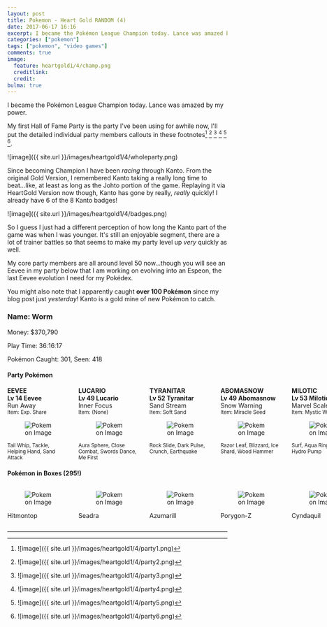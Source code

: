 ```yaml
---
layout: post
title: Pokemon - Heart Gold RANDOM (4)
date: 2017-06-17 16:16
excerpt: I became the Pokémon League Champion today. Lance was amazed by my power.
categories: ["pokemon"]
tags: ["pokemon", "video games"]
comments: true
image:
  feature: heartgold1/4/champ.png
  creditlink:
  credit:
bulma: true
---
```


I became the Pok&eacute;mon League Champion today.  Lance was amazed by my power.

My first Hall of Fame Party is the party I've been using for awhile now, I'll put the detailed individual party members callouts in these footnotes[^1] [^2] [^3] [^4] [^5] [^6].

![image]({{ site.url }}/images/heartgold1/4/wholeparty.png)

Since becoming Champion I have been *racing* through Kanto.  From the original Gold Version, I remembered Kanto taking a really long time to beat...like, at least as long as the Johto portion of the game.  Replaying it via HeartGold Version now though, Kanto has gone by really, *really* quickly! I already have 6 of the 8 Kanto badges!

![image]({{ site.url }}/images/heartgold1/4/badges.png)

So I guess I just had a different perception of how long the Kanto part of the game was when I was younger.  It's still an enjoyable segment, there are a lot of trainer battles so that seems to make my party level up *very* quickly as well.

My core party members are all around level 50 now...though you will see an Eevee in my party below that I am working on evolving into an Espeon, the last Eevee evolution I need for my Pok&eacute;dex.

You might also note that I apparently caught **over 100 Pok&eacute;mon** since my blog post just *yesterday*! Kanto is a gold mine of new Pok&eacute;mon to catch.

### Name: Worm

Money: $370,790

Play Time: 36&#720;16&#720;17

Pok&eacute;mon Caught: 301, Seen: 418

#### Party Pok&eacute;mon

<section class="section">
	<div>
		<div class="columns is-multiline is-mobile">
<div>
	<div class="box">
		<article class="media">
			<div class="media-content">
				<div class="content">
					<strong class="title is-4">EEVEE</strong>
					<br/>
					<strong>Lv 14 Eevee</strong>
					<br/>
					Run Away
					<br/>
					<small>Item: Exp. Share</small>
				</div>
			</div>
			<div class="media-right">
				<figure class="image is-64x64">
					<img src="{{ site.url }}/images/heartgold1//p133-0-0-216-0-0-4.png" alt="Pokemon Image"/>
				</figure>
			</div>
		</article>
		<div>
			<small>Tail Whip, Tackle, Helping Hand, Sand Attack</small>
		</div>
	</div>
</div><div>
	<div class="box">
		<article class="media">
			<div class="media-content">
				<div class="content">
					<strong class="title is-4">LUCARIO</strong>
					<br/>
					<strong>Lv 49 Lucario</strong>
					<br/>
					Inner Focus
					<br/>
					<small>Item: (None)</small>
				</div>
			</div>
			<div class="media-right">
				<figure class="image is-64x64">
					<img src="{{ site.url }}/images/heartgold1//p448-0-0-0-0-0-4.png" alt="Pokemon Image"/>
				</figure>
			</div>
		</article>
		<div>
			<small>Aura Sphere, Close Combat, Swords Dance, Me First</small>
		</div>
	</div>
</div><div>
	<div class="box">
		<article class="media">
			<div class="media-content">
				<div class="content">
					<strong class="title is-4">TYRANITAR</strong>
					<br/>
					<strong>Lv 52 Tyranitar</strong>
					<br/>
					Sand Stream
					<br/>
					<small>Item: Soft Sand</small>
				</div>
			</div>
			<div class="media-right">
				<figure class="image is-64x64">
					<img src="{{ site.url }}/images/heartgold1//p248-0-1-237-0-0-4.png" alt="Pokemon Image"/>
				</figure>
			</div>
		</article>
		<div>
			<small>Rock Slide, Dark Pulse, Crunch, Earthquake</small>
		</div>
	</div>
</div><div>
	<div class="box">
		<article class="media">
			<div class="media-content">
				<div class="content">
					<strong class="title is-4">ABOMASNOW</strong>
					<br/>
					<strong>Lv 49 Abomasnow</strong>
					<br/>
					Snow Warning
					<br/>
					<small>Item: Miracle Seed</small>
				</div>
			</div>
			<div class="media-right">
				<figure class="image is-64x64">
					<img src="{{ site.url }}/images/heartgold1//p460-0-0-239-0-0-4.png" alt="Pokemon Image"/>
				</figure>
			</div>
		</article>
		<div>
			<small>Razor Leaf, Blizzard, Ice Shard, Wood Hammer</small>
		</div>
	</div>
</div><div>
	<div class="box">
		<article class="media">
			<div class="media-content">
				<div class="content">
					<strong class="title is-4">MILOTIC</strong>
					<br/>
					<strong>Lv 53 Milotic</strong>
					<br/>
					Marvel Scale
					<br/>
					<small>Item: Mystic Water</small>
				</div>
			</div>
			<div class="media-right">
				<figure class="image is-64x64">
					<img src="{{ site.url }}/images/heartgold1//p350-0-0-243-0-0-4.png" alt="Pokemon Image"/>
				</figure>
			</div>
		</article>
		<div>
			<small>Surf, Aqua Ring, Attract, Hydro Pump</small>
		</div>
	</div>
</div><div>
	<div class="box">
		<article class="media">
			<div class="media-content">
				<div class="content">
					<strong class="title is-4">CROBAT</strong>
					<br/>
					<strong>Lv 51 Crobat</strong>
					<br/>
					Inner Focus
					<br/>
					<small>Item: Amulet Coin</small>
				</div>
			</div>
			<div class="media-right">
				<figure class="image is-64x64">
					<img src="{{ site.url }}/images/heartgold1//p169-0-1-223-0-0-4.png" alt="Pokemon Image"/>
				</figure>
			</div>
		</article>
		<div>
			<small>Wing Attack, Air Slash, Poison Fang, Fly</small>
		</div>
	</div>
</div>		</div>
	</div>
</section>

#### Pok&eacute;mon in Boxes  (295!)

<section class="section">
	<div>
		<div class="columns is-multiline is-mobile">
<div class="is-narrow">
	<div class="box">
		<figure class="image is-64x64">
			<img src="{{ site.url }}/images/heartgold1//p237-0-0-0-0-0-4.png" alt="Pokemon Image"/>
		</figure>
		<p>Hitmontop</p>
	</div>
</div><div class="is-narrow">
	<div class="box">
		<figure class="image is-64x64">
			<img src="{{ site.url }}/images/heartgold1//p117-0-1-0-0-0-4.png" alt="Pokemon Image"/>
		</figure>
		<p>Seadra</p>
	</div>
</div><div class="is-narrow">
	<div class="box">
		<figure class="image is-64x64">
			<img src="{{ site.url }}/images/heartgold1//p184-0-0-0-0-0-4.png" alt="Pokemon Image"/>
		</figure>
		<p>Azumarill</p>
	</div>
</div><div class="is-narrow">
	<div class="box">
		<figure class="image is-64x64">
			<img src="{{ site.url }}/images/heartgold1//p474-0-2-0-0-0-4.png" alt="Pokemon Image"/>
		</figure>
		<p>Porygon-Z</p>
	</div>
</div><div class="is-narrow">
	<div class="box">
		<figure class="image is-64x64">
			<img src="{{ site.url }}/images/heartgold1//p155-0-0-0-0-0-4.png" alt="Pokemon Image"/>
		</figure>
		<p>Cyndaquil</p>
	</div>
</div><div class="is-narrow">
	<div class="box">
		<figure class="image is-64x64">
			<img src="{{ site.url }}/images/heartgold1//p89-0-0-0-0-0-4.png" alt="Pokemon Image"/>
		</figure>
		<p>Muk</p>
	</div>
</div><div class="is-narrow">
	<div class="box">
		<figure class="image is-64x64">
			<img src="{{ site.url }}/images/heartgold1//p71-0-1-0-0-0-4.png" alt="Pokemon Image"/>
		</figure>
		<p>Victreebel</p>
	</div>
</div><div class="is-narrow">
	<div class="box">
		<figure class="image is-64x64">
			<img src="{{ site.url }}/images/heartgold1//p192-0-1-0-0-0-4.png" alt="Pokemon Image"/>
		</figure>
		<p>Sunflora</p>
	</div>
</div><div class="is-narrow">
	<div class="box">
		<figure class="image is-64x64">
			<img src="{{ site.url }}/images/heartgold1//p412-0-0-0-0-0-4.png" alt="Pokemon Image"/>
		</figure>
		<p>Burmy</p>
	</div>
</div><div class="is-narrow">
	<div class="box">
		<figure class="image is-64x64">
			<img src="{{ site.url }}/images/heartgold1//p88-0-1-0-0-0-4.png" alt="Pokemon Image"/>
		</figure>
		<p>Grimer</p>
	</div>
</div><div class="is-narrow">
	<div class="box">
		<figure class="image is-64x64">
			<img src="{{ site.url }}/images/heartgold1//p316-0-1-0-0-0-4.png" alt="Pokemon Image"/>
		</figure>
		<p>Gulpin</p>
	</div>
</div><div class="is-narrow">
	<div class="box">
		<figure class="image is-64x64">
			<img src="{{ site.url }}/images/heartgold1//p64-0-0-0-0-0-4.png" alt="Pokemon Image"/>
		</figure>
		<p>Kadabra</p>
	</div>
</div><div class="is-narrow">
	<div class="box">
		<figure class="image is-64x64">
			<img src="{{ site.url }}/images/heartgold1//p269-0-0-0-0-0-4.png" alt="Pokemon Image"/>
		</figure>
		<p>Dustox</p>
	</div>
</div><div class="is-narrow">
	<div class="box">
		<figure class="image is-64x64">
			<img src="{{ site.url }}/images/heartgold1//p19-0-1-0-0-0-4.png" alt="Pokemon Image"/>
		</figure>
		<p>Rattata</p>
	</div>
</div><div class="is-narrow">
	<div class="box">
		<figure class="image is-64x64">
			<img src="{{ site.url }}/images/heartgold1//p140-0-0-0-0-0-4.png" alt="Pokemon Image"/>
		</figure>
		<p>Kabuto</p>
	</div>
</div><div class="is-narrow">
	<div class="box">
		<figure class="image is-64x64">
			<img src="{{ site.url }}/images/heartgold1//p41-0-0-0-0-0-4.png" alt="Pokemon Image"/>
		</figure>
		<p>Zubat</p>
	</div>
</div><div class="is-narrow">
	<div class="box">
		<figure class="image is-64x64">
			<img src="{{ site.url }}/images/heartgold1//p38-0-1-0-0-0-4.png" alt="Pokemon Image"/>
		</figure>
		<p>Ninetales</p>
	</div>
</div><div class="is-narrow">
	<div class="box">
		<figure class="image is-64x64">
			<img src="{{ site.url }}/images/heartgold1//p66-0-0-0-0-0-4.png" alt="Pokemon Image"/>
		</figure>
		<p>Machop</p>
	</div>
</div><div class="is-narrow">
	<div class="box">
		<figure class="image is-64x64">
			<img src="{{ site.url }}/images/heartgold1//p307-0-1-0-0-0-4.png" alt="Pokemon Image"/>
		</figure>
		<p>Meditite</p>
	</div>
</div><div class="is-narrow">
	<div class="box">
		<figure class="image is-64x64">
			<img src="{{ site.url }}/images/heartgold1//p375-0-2-0-0-0-4.png" alt="Pokemon Image"/>
		</figure>
		<p>Metang</p>
	</div>
</div><div class="is-narrow">
	<div class="box">
		<figure class="image is-64x64">
			<img src="{{ site.url }}/images/heartgold1//p129-0-0-0-0-0-4.png" alt="Pokemon Image"/>
		</figure>
		<p>Magikarp</p>
	</div>
</div><div class="is-narrow">
	<div class="box">
		<figure class="image is-64x64">
			<img src="{{ site.url }}/images/heartgold1//p165-0-1-0-0-0-4.png" alt="Pokemon Image"/>
		</figure>
		<p>Ledyba</p>
	</div>
</div><div class="is-narrow">
	<div class="box">
		<figure class="image is-64x64">
			<img src="{{ site.url }}/images/heartgold1//p258-0-0-0-0-0-4.png" alt="Pokemon Image"/>
		</figure>
		<p>Mudkip</p>
	</div>
</div><div class="is-narrow">
	<div class="box">
		<figure class="image is-64x64">
			<img src="{{ site.url }}/images/heartgold1//p128-0-0-0-0-0-4.png" alt="Pokemon Image"/>
		</figure>
		<p>Tauros</p>
	</div>
</div><div class="is-narrow">
	<div class="box">
		<figure class="image is-64x64">
			<img src="{{ site.url }}/images/heartgold1//p436-0-2-0-0-0-4.png" alt="Pokemon Image"/>
		</figure>
		<p>Bronzor</p>
	</div>
</div><div class="is-narrow">
	<div class="box">
		<figure class="image is-64x64">
			<img src="{{ site.url }}/images/heartgold1//p493-0-2-0-0-0-4.png" alt="Pokemon Image"/>
		</figure>
		<p>Arceus</p>
	</div>
</div><div class="is-narrow">
	<div class="box">
		<figure class="image is-64x64">
			<img src="{{ site.url }}/images/heartgold1//p241-0-1-0-0-0-4.png" alt="Pokemon Image"/>
		</figure>
		<p>Miltank</p>
	</div>
</div><div class="is-narrow">
	<div class="box">
		<figure class="image is-64x64">
			<img src="{{ site.url }}/images/heartgold1//p134-0-1-0-0-0-4.png" alt="Pokemon Image"/>
		</figure>
		<p>Vaporeon</p>
	</div>
</div><div class="is-narrow">
	<div class="box">
		<figure class="image is-64x64">
			<img src="{{ site.url }}/images/heartgold1//p21-0-1-0-0-0-4.png" alt="Pokemon Image"/>
		</figure>
		<p>Spearow</p>
	</div>
</div><div class="is-narrow">
	<div class="box">
		<figure class="image is-64x64">
			<img src="{{ site.url }}/images/heartgold1//p109-0-0-0-0-0-4.png" alt="Pokemon Image"/>
		</figure>
		<p>Koffing</p>
	</div>
</div><div class="is-narrow">
	<div class="box">
		<figure class="image is-64x64">
			<img src="{{ site.url }}/images/heartgold1//p56-0-0-0-0-0-4.png" alt="Pokemon Image"/>
		</figure>
		<p>Mankey</p>
	</div>
</div><div class="is-narrow">
	<div class="box">
		<figure class="image is-64x64">
			<img src="{{ site.url }}/images/heartgold1//p397-0-1-0-0-0-4.png" alt="Pokemon Image"/>
		</figure>
		<p>Staravia</p>
	</div>
</div><div class="is-narrow">
	<div class="box">
		<figure class="image is-64x64">
			<img src="{{ site.url }}/images/heartgold1//p279-0-0-0-0-0-4.png" alt="Pokemon Image"/>
		</figure>
		<p>Pelipper</p>
	</div>
</div><div class="is-narrow">
	<div class="box">
		<figure class="image is-64x64">
			<img src="{{ site.url }}/images/heartgold1//p30-0-1-0-0-0-4.png" alt="Pokemon Image"/>
		</figure>
		<p>Nidorina</p>
	</div>
</div><div class="is-narrow">
	<div class="box">
		<figure class="image is-64x64">
			<img src="{{ site.url }}/images/heartgold1//p78-0-0-0-0-0-4.png" alt="Pokemon Image"/>
		</figure>
		<p>Rapidash</p>
	</div>
</div><div class="is-narrow">
	<div class="box">
		<figure class="image is-64x64">
			<img src="{{ site.url }}/images/heartgold1//p253-0-1-0-0-0-4.png" alt="Pokemon Image"/>
		</figure>
		<p>Grovyle</p>
	</div>
</div><div class="is-narrow">
	<div class="box">
		<figure class="image is-64x64">
			<img src="{{ site.url }}/images/heartgold1//p414-0-0-0-0-0-4.png" alt="Pokemon Image"/>
		</figure>
		<p>Mothim</p>
	</div>
</div><div class="is-narrow">
	<div class="box">
		<figure class="image is-64x64">
			<img src="{{ site.url }}/images/heartgold1//p291-0-0-0-0-0-4.png" alt="Pokemon Image"/>
		</figure>
		<p>Ninjask</p>
	</div>
</div><div class="is-narrow">
	<div class="box">
		<figure class="image is-64x64">
			<img src="{{ site.url }}/images/heartgold1//p480-0-2-0-0-0-4.png" alt="Pokemon Image"/>
		</figure>
		<p>Uxie</p>
	</div>
</div><div class="is-narrow">
	<div class="box">
		<figure class="image is-64x64">
			<img src="{{ site.url }}/images/heartgold1//p358-0-0-0-0-0-4.png" alt="Pokemon Image"/>
		</figure>
		<p>Chimecho</p>
	</div>
</div><div class="is-narrow">
	<div class="box">
		<figure class="image is-64x64">
			<img src="{{ site.url }}/images/heartgold1//p209-0-0-0-0-0-4.png" alt="Pokemon Image"/>
		</figure>
		<p>Snubbull</p>
	</div>
</div><div class="is-narrow">
	<div class="box">
		<figure class="image is-64x64">
			<img src="{{ site.url }}/images/heartgold1//p152-0-0-0-0-0-4.png" alt="Pokemon Image"/>
		</figure>
		<p>Chikorita</p>
	</div>
</div><div class="is-narrow">
	<div class="box">
		<figure class="image is-64x64">
			<img src="{{ site.url }}/images/heartgold1//p15-0-0-0-0-0-4.png" alt="Pokemon Image"/>
		</figure>
		<p>Beedrill</p>
	</div>
</div><div class="is-narrow">
	<div class="box">
		<figure class="image is-64x64">
			<img src="{{ site.url }}/images/heartgold1//p98-0-0-0-0-0-4.png" alt="Pokemon Image"/>
		</figure>
		<p>Krabby</p>
	</div>
</div><div class="is-narrow">
	<div class="box">
		<figure class="image is-64x64">
			<img src="{{ site.url }}/images/heartgold1//p445-0-0-0-0-0-4.png" alt="Pokemon Image"/>
		</figure>
		<p>Garchomp</p>
	</div>
</div><div class="is-narrow">
	<div class="box">
		<figure class="image is-64x64">
			<img src="{{ site.url }}/images/heartgold1//p83-0-1-0-0-0-4.png" alt="Pokemon Image"/>
		</figure>
		<p>Farfetch&#8217;d</p>
	</div>
</div><div class="is-narrow">
	<div class="box">
		<figure class="image is-64x64">
			<img src="{{ site.url }}/images/heartgold1//p422-0-0-0-0-0-4.png" alt="Pokemon Image"/>
		</figure>
		<p>Shellos</p>
	</div>
</div><div class="is-narrow">
	<div class="box">
		<figure class="image is-64x64">
			<img src="{{ site.url }}/images/heartgold1//p409-0-0-0-0-0-4.png" alt="Pokemon Image"/>
		</figure>
		<p>Rampardos</p>
	</div>
</div><div class="is-narrow">
	<div class="box">
		<figure class="image is-64x64">
			<img src="{{ site.url }}/images/heartgold1//p346-0-0-0-0-0-4.png" alt="Pokemon Image"/>
		</figure>
		<p>Cradily</p>
	</div>
</div><div class="is-narrow">
	<div class="box">
		<figure class="image is-64x64">
			<img src="{{ site.url }}/images/heartgold1//p328-0-0-0-0-0-4.png" alt="Pokemon Image"/>
		</figure>
		<p>Trapinch</p>
	</div>
</div><div class="is-narrow">
	<div class="box">
		<figure class="image is-64x64">
			<img src="{{ site.url }}/images/heartgold1//p352-0-1-0-0-0-4.png" alt="Pokemon Image"/>
		</figure>
		<p>Kecleon</p>
	</div>
</div><div class="is-narrow">
	<div class="box">
		<figure class="image is-64x64">
			<img src="{{ site.url }}/images/heartgold1//p137-0-2-0-0-0-4.png" alt="Pokemon Image"/>
		</figure>
		<p>Porygon</p>
	</div>
</div><div class="is-narrow">
	<div class="box">
		<figure class="image is-64x64">
			<img src="{{ site.url }}/images/heartgold1//p58-0-0-0-0-0-4.png" alt="Pokemon Image"/>
		</figure>
		<p>Growlithe</p>
	</div>
</div><div class="is-narrow">
	<div class="box">
		<figure class="image is-64x64">
			<img src="{{ site.url }}/images/heartgold1//p428-0-1-0-0-0-4.png" alt="Pokemon Image"/>
		</figure>
		<p>Lopunny</p>
	</div>
</div><div class="is-narrow">
	<div class="box">
		<figure class="image is-64x64">
			<img src="{{ site.url }}/images/heartgold1//p142-0-0-0-0-0-4.png" alt="Pokemon Image"/>
		</figure>
		<p>Aerodactyl</p>
	</div>
</div><div class="is-narrow">
	<div class="box">
		<figure class="image is-64x64">
			<img src="{{ site.url }}/images/heartgold1//p18-0-0-0-0-0-4.png" alt="Pokemon Image"/>
		</figure>
		<p>Pidgeot</p>
	</div>
</div><div class="is-narrow">
	<div class="box">
		<figure class="image is-64x64">
			<img src="{{ site.url }}/images/heartgold1//p153-0-0-0-0-0-4.png" alt="Pokemon Image"/>
		</figure>
		<p>Bayleef</p>
	</div>
</div><div class="is-narrow">
	<div class="box">
		<figure class="image is-64x64">
			<img src="{{ site.url }}/images/heartgold1//p210-0-1-0-0-0-4.png" alt="Pokemon Image"/>
		</figure>
		<p>Granbull</p>
	</div>
</div><div class="is-narrow">
	<div class="box">
		<figure class="image is-64x64">
			<img src="{{ site.url }}/images/heartgold1//p49-0-0-0-0-0-4.png" alt="Pokemon Image"/>
		</figure>
		<p>Venomoth</p>
	</div>
</div><div class="is-narrow">
	<div class="box">
		<figure class="image is-64x64">
			<img src="{{ site.url }}/images/heartgold1//p104-0-0-0-0-0-4.png" alt="Pokemon Image"/>
		</figure>
		<p>Cubone</p>
	</div>
</div><div class="is-narrow">
	<div class="box">
		<figure class="image is-64x64">
			<img src="{{ site.url }}/images/heartgold1//p277-0-0-0-0-0-4.png" alt="Pokemon Image"/>
		</figure>
		<p>Swellow</p>
	</div>
</div><div class="is-narrow">
	<div class="box">
		<figure class="image is-64x64">
			<img src="{{ site.url }}/images/heartgold1//p426-0-0-0-0-0-4.png" alt="Pokemon Image"/>
		</figure>
		<p>Drifblim</p>
	</div>
</div><div class="is-narrow">
	<div class="box">
		<figure class="image is-64x64">
			<img src="{{ site.url }}/images/heartgold1//p450-0-1-0-0-0-4.png" alt="Pokemon Image"/>
		</figure>
		<p>Hippowdon</p>
	</div>
</div><div class="is-narrow">
	<div class="box">
		<figure class="image is-64x64">
			<img src="{{ site.url }}/images/heartgold1//p403-0-0-0-0-0-4.png" alt="Pokemon Image"/>
		</figure>
		<p>Shinx</p>
	</div>
</div><div class="is-narrow">
	<div class="box">
		<figure class="image is-64x64">
			<img src="{{ site.url }}/images/heartgold1//p60-0-0-0-0-0-4.png" alt="Pokemon Image"/>
		</figure>
		<p>Poliwag</p>
	</div>
</div><div class="is-narrow">
	<div class="box">
		<figure class="image is-64x64">
			<img src="{{ site.url }}/images/heartgold1//p220-0-1-0-0-0-4.png" alt="Pokemon Image"/>
		</figure>
		<p>Swinub</p>
	</div>
</div><div class="is-narrow">
	<div class="box">
		<figure class="image is-64x64">
			<img src="{{ site.url }}/images/heartgold1//p434-0-1-0-0-0-4.png" alt="Pokemon Image"/>
		</figure>
		<p>Stunky</p>
	</div>
</div><div class="is-narrow">
	<div class="box">
		<figure class="image is-64x64">
			<img src="{{ site.url }}/images/heartgold1//p257-0-0-0-0-0-4.png" alt="Pokemon Image"/>
		</figure>
		<p>Blaziken</p>
	</div>
</div><div class="is-narrow">
	<div class="box">
		<figure class="image is-64x64">
			<img src="{{ site.url }}/images/heartgold1//p294-0-0-0-0-0-4.png" alt="Pokemon Image"/>
		</figure>
		<p>Loudred</p>
	</div>
</div><div class="is-narrow">
	<div class="box">
		<figure class="image is-64x64">
			<img src="{{ site.url }}/images/heartgold1//p391-0-0-0-0-0-4.png" alt="Pokemon Image"/>
		</figure>
		<p>Monferno</p>
	</div>
</div><div class="is-narrow">
	<div class="box">
		<figure class="image is-64x64">
			<img src="{{ site.url }}/images/heartgold1//p421-0-1-0-0-0-4.png" alt="Pokemon Image"/>
		</figure>
		<p>Cherrim</p>
	</div>
</div><div class="is-narrow">
	<div class="box">
		<figure class="image is-64x64">
			<img src="{{ site.url }}/images/heartgold1//p42-0-0-0-0-0-4.png" alt="Pokemon Image"/>
		</figure>
		<p>Golbat</p>
	</div>
</div><div class="is-narrow">
	<div class="box">
		<figure class="image is-64x64">
			<img src="{{ site.url }}/images/heartgold1//p174-0-1-0-0-0-4.png" alt="Pokemon Image"/>
		</figure>
		<p>Igglybuff</p>
	</div>
</div><div class="is-narrow">
	<div class="box">
		<figure class="image is-64x64">
			<img src="{{ site.url }}/images/heartgold1//p281-0-0-0-0-0-4.png" alt="Pokemon Image"/>
		</figure>
		<p>Kirlia</p>
	</div>
</div><div class="is-narrow">
	<div class="box">
		<figure class="image is-64x64">
			<img src="{{ site.url }}/images/heartgold1//p264-0-0-0-0-0-4.png" alt="Pokemon Image"/>
		</figure>
		<p>Linoone</p>
	</div>
</div><div class="is-narrow">
	<div class="box">
		<figure class="image is-64x64">
			<img src="{{ site.url }}/images/heartgold1//p261-0-0-0-0-0-4.png" alt="Pokemon Image"/>
		</figure>
		<p>Poochyena</p>
	</div>
</div><div class="is-narrow">
	<div class="box">
		<figure class="image is-64x64">
			<img src="{{ site.url }}/images/heartgold1//p206-0-0-0-0-0-4.png" alt="Pokemon Image"/>
		</figure>
		<p>Dunsparce</p>
	</div>
</div><div class="is-narrow">
	<div class="box">
		<figure class="image is-64x64">
			<img src="{{ site.url }}/images/heartgold1//p229-0-1-0-0-0-4.png" alt="Pokemon Image"/>
		</figure>
		<p>Houndoom</p>
	</div>
</div><div class="is-narrow">
	<div class="box">
		<figure class="image is-64x64">
			<img src="{{ site.url }}/images/heartgold1//p37-0-1-0-0-0-4.png" alt="Pokemon Image"/>
		</figure>
		<p>Vulpix</p>
	</div>
</div><div class="is-narrow">
	<div class="box">
		<figure class="image is-64x64">
			<img src="{{ site.url }}/images/heartgold1//p188-0-0-0-0-0-4.png" alt="Pokemon Image"/>
		</figure>
		<p>Skiploom</p>
	</div>
</div><div class="is-narrow">
	<div class="box">
		<figure class="image is-64x64">
			<img src="{{ site.url }}/images/heartgold1//p458-0-0-0-0-0-4.png" alt="Pokemon Image"/>
		</figure>
		<p>Mantyke</p>
	</div>
</div><div class="is-narrow">
	<div class="box">
		<figure class="image is-64x64">
			<img src="{{ site.url }}/images/heartgold1//p74-0-1-0-0-0-4.png" alt="Pokemon Image"/>
		</figure>
		<p>Geodude</p>
	</div>
</div><div class="is-narrow">
	<div class="box">
		<figure class="image is-64x64">
			<img src="{{ site.url }}/images/heartgold1//p356-0-0-0-0-0-4.png" alt="Pokemon Image"/>
		</figure>
		<p>Dusclops</p>
	</div>
</div><div class="is-narrow">
	<div class="box">
		<figure class="image is-64x64">
			<img src="{{ site.url }}/images/heartgold1//p402-0-0-0-0-0-4.png" alt="Pokemon Image"/>
		</figure>
		<p>Kricketune</p>
	</div>
</div><div class="is-narrow">
	<div class="box">
		<figure class="image is-64x64">
			<img src="{{ site.url }}/images/heartgold1//p293-0-0-0-0-0-4.png" alt="Pokemon Image"/>
		</figure>
		<p>Whismur</p>
	</div>
</div><div class="is-narrow">
	<div class="box">
		<figure class="image is-64x64">
			<img src="{{ site.url }}/images/heartgold1//p455-0-0-0-0-0-4.png" alt="Pokemon Image"/>
		</figure>
		<p>Carnivine</p>
	</div>
</div><div class="is-narrow">
	<div class="box">
		<figure class="image is-64x64">
			<img src="{{ site.url }}/images/heartgold1//p97-0-0-0-0-0-4.png" alt="Pokemon Image"/>
		</figure>
		<p>Hypno</p>
	</div>
</div><div class="is-narrow">
	<div class="box">
		<figure class="image is-64x64">
			<img src="{{ site.url }}/images/heartgold1//p425-0-0-0-0-0-4.png" alt="Pokemon Image"/>
		</figure>
		<p>Drifloon</p>
	</div>
</div><div class="is-narrow">
	<div class="box">
		<figure class="image is-64x64">
			<img src="{{ site.url }}/images/heartgold1//p183-0-0-0-0-0-4.png" alt="Pokemon Image"/>
		</figure>
		<p>Marill</p>
	</div>
</div><div class="is-narrow">
	<div class="box">
		<figure class="image is-64x64">
			<img src="{{ site.url }}/images/heartgold1//p212-0-0-0-0-0-4.png" alt="Pokemon Image"/>
		</figure>
		<p>Scizor</p>
	</div>
</div><div class="is-narrow">
	<div class="box">
		<figure class="image is-64x64">
			<img src="{{ site.url }}/images/heartgold1//p429-0-0-0-0-0-4.png" alt="Pokemon Image"/>
		</figure>
		<p>Mismagius</p>
	</div>
</div><div class="is-narrow">
	<div class="box">
		<figure class="image is-64x64">
			<img src="{{ site.url }}/images/heartgold1//p465-0-0-0-0-0-4.png" alt="Pokemon Image"/>
		</figure>
		<p>Tangrowth</p>
	</div>
</div><div class="is-narrow">
	<div class="box">
		<figure class="image is-64x64">
			<img src="{{ site.url }}/images/heartgold1//p166-0-1-0-0-0-4.png" alt="Pokemon Image"/>
		</figure>
		<p>Ledian</p>
	</div>
</div><div class="is-narrow">
	<div class="box">
		<figure class="image is-64x64">
			<img src="{{ site.url }}/images/heartgold1//p194-0-0-0-0-0-4.png" alt="Pokemon Image"/>
		</figure>
		<p>Wooper</p>
	</div>
</div><div class="is-narrow">
	<div class="box">
		<figure class="image is-64x64">
			<img src="{{ site.url }}/images/heartgold1//p9-0-1-0-0-0-4.png" alt="Pokemon Image"/>
		</figure>
		<p>Blastoise</p>
	</div>
</div><div class="is-narrow">
	<div class="box">
		<figure class="image is-64x64">
			<img src="{{ site.url }}/images/heartgold1//p354-0-0-0-0-0-4.png" alt="Pokemon Image"/>
		</figure>
		<p>Banette</p>
	</div>
</div><div class="is-narrow">
	<div class="box">
		<figure class="image is-64x64">
			<img src="{{ site.url }}/images/heartgold1//p145-0-2-0-0-0-4.png" alt="Pokemon Image"/>
		</figure>
		<p>Zapdos</p>
	</div>
</div><div class="is-narrow">
	<div class="box">
		<figure class="image is-64x64">
			<img src="{{ site.url }}/images/heartgold1//p243-0-2-0-0-0-4.png" alt="Pokemon Image"/>
		</figure>
		<p>Raikou</p>
	</div>
</div><div class="is-narrow">
	<div class="box">
		<figure class="image is-64x64">
			<img src="{{ site.url }}/images/heartgold1//p57-0-1-0-0-0-4.png" alt="Pokemon Image"/>
		</figure>
		<p>Primeape</p>
	</div>
</div><div class="is-narrow">
	<div class="box">
		<figure class="image is-64x64">
			<img src="{{ site.url }}/images/heartgold1//p454-0-0-0-0-0-4.png" alt="Pokemon Image"/>
		</figure>
		<p>Toxicroak</p>
	</div>
</div><div class="is-narrow">
	<div class="box">
		<figure class="image is-64x64">
			<img src="{{ site.url }}/images/heartgold1//p146-0-2-0-0-1-4.png" alt="Pokemon Image"/>
		</figure>
		<p>Moltres</p>
	</div>
</div><div class="is-narrow">
	<div class="box">
		<figure class="image is-64x64">
			<img src="{{ site.url }}/images/heartgold1//p252-0-0-0-0-0-4.png" alt="Pokemon Image"/>
		</figure>
		<p>Treecko</p>
	</div>
</div><div class="is-narrow">
	<div class="box">
		<figure class="image is-64x64">
			<img src="{{ site.url }}/images/heartgold1//p405-0-1-0-0-0-4.png" alt="Pokemon Image"/>
		</figure>
		<p>Luxray</p>
	</div>
</div><div class="is-narrow">
	<div class="box">
		<figure class="image is-64x64">
			<img src="{{ site.url }}/images/heartgold1//p204-0-0-0-0-0-4.png" alt="Pokemon Image"/>
		</figure>
		<p>Pineco</p>
	</div>
</div><div class="is-narrow">
	<div class="box">
		<figure class="image is-64x64">
			<img src="{{ site.url }}/images/heartgold1//p10-0-1-0-0-0-4.png" alt="Pokemon Image"/>
		</figure>
		<p>Caterpie</p>
	</div>
</div><div class="is-narrow">
	<div class="box">
		<figure class="image is-64x64">
			<img src="{{ site.url }}/images/heartgold1//p329-0-1-0-0-0-4.png" alt="Pokemon Image"/>
		</figure>
		<p>Vibrava</p>
	</div>
</div><div class="is-narrow">
	<div class="box">
		<figure class="image is-64x64">
			<img src="{{ site.url }}/images/heartgold1//p420-0-1-0-0-0-4.png" alt="Pokemon Image"/>
		</figure>
		<p>Cherubi</p>
	</div>
</div><div class="is-narrow">
	<div class="box">
		<figure class="image is-64x64">
			<img src="{{ site.url }}/images/heartgold1//p74-0-1-0-0-0-4.png" alt="Pokemon Image"/>
		</figure>
		<p>Geodude</p>
	</div>
</div><div class="is-narrow">
	<div class="box">
		<figure class="image is-64x64">
			<img src="{{ site.url }}/images/heartgold1//p379-0-2-0-0-0-4.png" alt="Pokemon Image"/>
		</figure>
		<p>Registeel</p>
	</div>
</div><div class="is-narrow">
	<div class="box">
		<figure class="image is-64x64">
			<img src="{{ site.url }}/images/heartgold1//p222-0-1-0-0-0-4.png" alt="Pokemon Image"/>
		</figure>
		<p>Corsola</p>
	</div>
</div><div class="is-narrow">
	<div class="box">
		<figure class="image is-64x64">
			<img src="{{ site.url }}/images/heartgold1//p268-0-1-0-0-0-4.png" alt="Pokemon Image"/>
		</figure>
		<p>Cascoon</p>
	</div>
</div><div class="is-narrow">
	<div class="box">
		<figure class="image is-64x64">
			<img src="{{ site.url }}/images/heartgold1//p274-0-1-0-0-0-4.png" alt="Pokemon Image"/>
		</figure>
		<p>Nuzleaf</p>
	</div>
</div><div class="is-narrow">
	<div class="box">
		<figure class="image is-64x64">
			<img src="{{ site.url }}/images/heartgold1//p254-0-0-0-0-0-4.png" alt="Pokemon Image"/>
		</figure>
		<p>Sceptile</p>
	</div>
</div><div class="is-narrow">
	<div class="box">
		<figure class="image is-64x64">
			<img src="{{ site.url }}/images/heartgold1//p29-0-1-0-0-0-4.png" alt="Pokemon Image"/>
		</figure>
		<p>Nidoran&#9792;</p>
	</div>
</div><div class="is-narrow">
	<div class="box">
		<figure class="image is-64x64">
			<img src="{{ site.url }}/images/heartgold1//p365-0-0-0-0-0-4.png" alt="Pokemon Image"/>
		</figure>
		<p>Walrein</p>
	</div>
</div><div class="is-narrow">
	<div class="box">
		<figure class="image is-64x64">
			<img src="{{ site.url }}/images/heartgold1//p227-0-0-0-0-0-4.png" alt="Pokemon Image"/>
		</figure>
		<p>Skarmory</p>
	</div>
</div><div class="is-narrow">
	<div class="box">
		<figure class="image is-64x64">
			<img src="{{ site.url }}/images/heartgold1//p319-0-0-0-0-0-4.png" alt="Pokemon Image"/>
		</figure>
		<p>Sharpedo</p>
	</div>
</div><div class="is-narrow">
	<div class="box">
		<figure class="image is-64x64">
			<img src="{{ site.url }}/images/heartgold1//p248-0-0-0-0-0-4.png" alt="Pokemon Image"/>
		</figure>
		<p>Tyranitar</p>
	</div>
</div><div class="is-narrow">
	<div class="box">
		<figure class="image is-64x64">
			<img src="{{ site.url }}/images/heartgold1//p231-0-0-0-0-0-4.png" alt="Pokemon Image"/>
		</figure>
		<p>Phanpy</p>
	</div>
</div><div class="is-narrow">
	<div class="box">
		<figure class="image is-64x64">
			<img src="{{ site.url }}/images/heartgold1//p186-0-1-0-0-0-4.png" alt="Pokemon Image"/>
		</figure>
		<p>Politoed</p>
	</div>
</div><div class="is-narrow">
	<div class="box">
		<figure class="image is-64x64">
			<img src="{{ site.url }}/images/heartgold1//p338-0-2-0-0-0-4.png" alt="Pokemon Image"/>
		</figure>
		<p>Solrock</p>
	</div>
</div><div class="is-narrow">
	<div class="box">
		<figure class="image is-64x64">
			<img src="{{ site.url }}/images/heartgold1//p205-0-1-0-0-0-4.png" alt="Pokemon Image"/>
		</figure>
		<p>Forretress</p>
	</div>
</div><div class="is-narrow">
	<div class="box">
		<figure class="image is-64x64">
			<img src="{{ site.url }}/images/heartgold1//p453-0-1-0-0-0-4.png" alt="Pokemon Image"/>
		</figure>
		<p>Croagunk</p>
	</div>
</div><div class="is-narrow">
	<div class="box">
		<figure class="image is-64x64">
			<img src="{{ site.url }}/images/heartgold1//p245-0-2-0-0-0-4.png" alt="Pokemon Image"/>
		</figure>
		<p>Suicune</p>
	</div>
</div><div class="is-narrow">
	<div class="box">
		<figure class="image is-64x64">
			<img src="{{ site.url }}/images/heartgold1//p51-0-0-0-0-0-4.png" alt="Pokemon Image"/>
		</figure>
		<p>Dugtrio</p>
	</div>
</div><div class="is-narrow">
	<div class="box">
		<figure class="image is-64x64">
			<img src="{{ site.url }}/images/heartgold1//p406-0-1-0-0-0-4.png" alt="Pokemon Image"/>
		</figure>
		<p>Budew</p>
	</div>
</div><div class="is-narrow">
	<div class="box">
		<figure class="image is-64x64">
			<img src="{{ site.url }}/images/heartgold1//p173-0-1-0-0-0-4.png" alt="Pokemon Image"/>
		</figure>
		<p>Cleffa</p>
	</div>
</div><div class="is-narrow">
	<div class="box">
		<figure class="image is-64x64">
			<img src="{{ site.url }}/images/heartgold1//p163-0-0-0-0-0-4.png" alt="Pokemon Image"/>
		</figure>
		<p>Hoothoot</p>
	</div>
</div><div class="is-narrow">
	<div class="box">
		<figure class="image is-64x64">
			<img src="{{ site.url }}/images/heartgold1//p167-0-1-0-0-0-4.png" alt="Pokemon Image"/>
		</figure>
		<p>Spinarak</p>
	</div>
</div><div class="is-narrow">
	<div class="box">
		<figure class="image is-64x64">
			<img src="{{ site.url }}/images/heartgold1//p185-0-0-0-0-0-4.png" alt="Pokemon Image"/>
		</figure>
		<p>Sudowoodo</p>
	</div>
</div><div class="is-narrow">
	<div class="box">
		<figure class="image is-64x64">
			<img src="{{ site.url }}/images/heartgold1//p132-0-2-0-0-0-4.png" alt="Pokemon Image"/>
		</figure>
		<p>Ditto</p>
	</div>
</div><div class="is-narrow">
	<div class="box">
		<figure class="image is-64x64">
			<img src="{{ site.url }}/images/heartgold1//p101-0-2-0-0-0-4.png" alt="Pokemon Image"/>
		</figure>
		<p>Electrode</p>
	</div>
</div><div class="is-narrow">
	<div class="box">
		<figure class="image is-64x64">
			<img src="{{ site.url }}/images/heartgold1//p144-0-2-0-0-0-4.png" alt="Pokemon Image"/>
		</figure>
		<p>Articuno</p>
	</div>
</div><div class="is-narrow">
	<div class="box">
		<figure class="image is-64x64">
			<img src="{{ site.url }}/images/heartgold1//p256-0-0-0-0-0-4.png" alt="Pokemon Image"/>
		</figure>
		<p>Combusken</p>
	</div>
</div><div class="is-narrow">
	<div class="box">
		<figure class="image is-64x64">
			<img src="{{ site.url }}/images/heartgold1//p471-0-1-0-0-0-4.png" alt="Pokemon Image"/>
		</figure>
		<p>Glaceon</p>
	</div>
</div><div class="is-narrow">
	<div class="box">
		<figure class="image is-64x64">
			<img src="{{ site.url }}/images/heartgold1//p370-0-0-0-0-0-4.png" alt="Pokemon Image"/>
		</figure>
		<p>Luvdisc</p>
	</div>
</div><div class="is-narrow">
	<div class="box">
		<figure class="image is-64x64">
			<img src="{{ site.url }}/images/heartgold1//p149-0-1-0-0-0-4.png" alt="Pokemon Image"/>
		</figure>
		<p>Dragonite</p>
	</div>
</div><div class="is-narrow">
	<div class="box">
		<figure class="image is-64x64">
			<img src="{{ site.url }}/images/heartgold1//p202-0-0-0-0-0-4.png" alt="Pokemon Image"/>
		</figure>
		<p>Wobbuffet</p>
	</div>
</div><div class="is-narrow">
	<div class="box">
		<figure class="image is-64x64">
			<img src="{{ site.url }}/images/heartgold1//p81-0-2-0-0-0-4.png" alt="Pokemon Image"/>
		</figure>
		<p>Magnemite</p>
	</div>
</div><div class="is-narrow">
	<div class="box">
		<figure class="image is-64x64">
			<img src="{{ site.url }}/images/heartgold1//p322-0-1-152-0-0-4.png" alt="Pokemon Image"/>
		</figure>
		<p>Numel</p>
	</div>
</div><div class="is-narrow">
	<div class="box">
		<figure class="image is-64x64">
			<img src="{{ site.url }}/images/heartgold1//p22-0-0-0-0-0-4.png" alt="Pokemon Image"/>
		</figure>
		<p>Fearow</p>
	</div>
</div><div class="is-narrow">
	<div class="box">
		<figure class="image is-64x64">
			<img src="{{ site.url }}/images/heartgold1//p95-0-0-0-0-0-4.png" alt="Pokemon Image"/>
		</figure>
		<p>Onix</p>
	</div>
</div><div class="is-narrow">
	<div class="box">
		<figure class="image is-64x64">
			<img src="{{ site.url }}/images/heartgold1//p195-0-1-0-0-0-4.png" alt="Pokemon Image"/>
		</figure>
		<p>Quagsire</p>
	</div>
</div><div class="is-narrow">
	<div class="box">
		<figure class="image is-64x64">
			<img src="{{ site.url }}/images/heartgold1//p92-0-0-0-0-0-4.png" alt="Pokemon Image"/>
		</figure>
		<p>Gastly</p>
	</div>
</div><div class="is-narrow">
	<div class="box">
		<figure class="image is-64x64">
			<img src="{{ site.url }}/images/heartgold1//p431-0-1-0-0-0-4.png" alt="Pokemon Image"/>
		</figure>
		<p>Glameow</p>
	</div>
</div><div class="is-narrow">
	<div class="box">
		<figure class="image is-64x64">
			<img src="{{ site.url }}/images/heartgold1//p304-0-1-0-0-0-4.png" alt="Pokemon Image"/>
		</figure>
		<p>Aron</p>
	</div>
</div><div class="is-narrow">
	<div class="box">
		<figure class="image is-64x64">
			<img src="{{ site.url }}/images/heartgold1//p396-0-1-0-0-0-4.png" alt="Pokemon Image"/>
		</figure>
		<p>Starly</p>
	</div>
</div><div class="is-narrow">
	<div class="box">
		<figure class="image is-64x64">
			<img src="{{ site.url }}/images/heartgold1//p415-0-0-0-0-0-4.png" alt="Pokemon Image"/>
		</figure>
		<p>Combee</p>
	</div>
</div><div class="is-narrow">
	<div class="box">
		<figure class="image is-64x64">
			<img src="{{ site.url }}/images/heartgold1//p490-0-2-0-0-0-4.png" alt="Pokemon Image"/>
		</figure>
		<p>Manaphy</p>
	</div>
</div><div class="is-narrow">
	<div class="box">
		<figure class="image is-64x64">
			<img src="{{ site.url }}/images/heartgold1//p31-0-1-0-0-0-4.png" alt="Pokemon Image"/>
		</figure>
		<p>Nidoqueen</p>
	</div>
</div><div class="is-narrow">
	<div class="box">
		<figure class="image is-64x64">
			<img src="{{ site.url }}/images/heartgold1//p262-0-0-0-0-0-4.png" alt="Pokemon Image"/>
		</figure>
		<p>Mightyena</p>
	</div>
</div><div class="is-narrow">
	<div class="box">
		<figure class="image is-64x64">
			<img src="{{ site.url }}/images/heartgold1//p366-0-1-0-0-0-4.png" alt="Pokemon Image"/>
		</figure>
		<p>Clamperl</p>
	</div>
</div><div class="is-narrow">
	<div class="box">
		<figure class="image is-64x64">
			<img src="{{ site.url }}/images/heartgold1//p449-0-0-0-0-0-4.png" alt="Pokemon Image"/>
		</figure>
		<p>Hippopotas</p>
	</div>
</div><div class="is-narrow">
	<div class="box">
		<figure class="image is-64x64">
			<img src="{{ site.url }}/images/heartgold1//p424-0-1-0-0-0-4.png" alt="Pokemon Image"/>
		</figure>
		<p>Ambipom</p>
	</div>
</div><div class="is-narrow">
	<div class="box">
		<figure class="image is-64x64">
			<img src="{{ site.url }}/images/heartgold1//p289-0-1-0-0-0-4.png" alt="Pokemon Image"/>
		</figure>
		<p>Slaking</p>
	</div>
</div><div class="is-narrow">
	<div class="box">
		<figure class="image is-64x64">
			<img src="{{ site.url }}/images/heartgold1//p54-0-1-0-0-0-4.png" alt="Pokemon Image"/>
		</figure>
		<p>Psyduck</p>
	</div>
</div><div class="is-narrow">
	<div class="box">
		<figure class="image is-64x64">
			<img src="{{ site.url }}/images/heartgold1//p52-0-0-0-0-0-4.png" alt="Pokemon Image"/>
		</figure>
		<p>Meowth</p>
	</div>
</div><div class="is-narrow">
	<div class="box">
		<figure class="image is-64x64">
			<img src="{{ site.url }}/images/heartgold1//p115-0-1-0-0-0-4.png" alt="Pokemon Image"/>
		</figure>
		<p>Kangaskhan</p>
	</div>
</div><div class="is-narrow">
	<div class="box">
		<figure class="image is-64x64">
			<img src="{{ site.url }}/images/heartgold1//p27-0-1-0-0-0-4.png" alt="Pokemon Image"/>
		</figure>
		<p>Sandshrew</p>
	</div>
</div><div class="is-narrow">
	<div class="box">
		<figure class="image is-64x64">
			<img src="{{ site.url }}/images/heartgold1//p118-0-1-0-0-0-4.png" alt="Pokemon Image"/>
		</figure>
		<p>Goldeen</p>
	</div>
</div><div class="is-narrow">
	<div class="box">
		<figure class="image is-64x64">
			<img src="{{ site.url }}/images/heartgold1//p39-0-1-0-0-0-4.png" alt="Pokemon Image"/>
		</figure>
		<p>Jigglypuff</p>
	</div>
</div><div class="is-narrow">
	<div class="box">
		<figure class="image is-64x64">
			<img src="{{ site.url }}/images/heartgold1//p161-0-1-0-0-0-4.png" alt="Pokemon Image"/>
		</figure>
		<p>Sentret</p>
	</div>
</div><div class="is-narrow">
	<div class="box">
		<figure class="image is-64x64">
			<img src="{{ site.url }}/images/heartgold1//p187-0-0-0-0-0-4.png" alt="Pokemon Image"/>
		</figure>
		<p>Hoppip</p>
	</div>
</div><div class="is-narrow">
	<div class="box">
		<figure class="image is-64x64">
			<img src="{{ site.url }}/images/heartgold1//p67-0-0-0-0-0-4.png" alt="Pokemon Image"/>
		</figure>
		<p>Machoke</p>
	</div>
</div><div class="is-narrow">
	<div class="box">
		<figure class="image is-64x64">
			<img src="{{ site.url }}/images/heartgold1//p32-0-0-0-0-0-4.png" alt="Pokemon Image"/>
		</figure>
		<p>Nidoran&#9794;</p>
	</div>
</div><div class="is-narrow">
	<div class="box">
		<figure class="image is-64x64">
			<img src="{{ site.url }}/images/heartgold1//p430-0-1-0-0-0-4.png" alt="Pokemon Image"/>
		</figure>
		<p>Honchkrow</p>
	</div>
</div><div class="is-narrow">
	<div class="box">
		<figure class="image is-64x64">
			<img src="{{ site.url }}/images/heartgold1//p230-0-1-0-0-0-4.png" alt="Pokemon Image"/>
		</figure>
		<p>Kingdra</p>
	</div>
</div><div class="is-narrow">
	<div class="box">
		<figure class="image is-64x64">
			<img src="{{ site.url }}/images/heartgold1//p302-0-0-0-0-0-4.png" alt="Pokemon Image"/>
		</figure>
		<p>Sableye</p>
	</div>
</div><div class="is-narrow">
	<div class="box">
		<figure class="image is-64x64">
			<img src="{{ site.url }}/images/heartgold1//p50-0-0-0-0-0-4.png" alt="Pokemon Image"/>
		</figure>
		<p>Diglett</p>
	</div>
</div><div class="is-narrow">
	<div class="box">
		<figure class="image is-64x64">
			<img src="{{ site.url }}/images/heartgold1//p295-0-0-0-0-0-4.png" alt="Pokemon Image"/>
		</figure>
		<p>Exploud</p>
	</div>
</div><div class="is-narrow">
	<div class="box">
		<figure class="image is-64x64">
			<img src="{{ site.url }}/images/heartgold1//p176-0-0-0-0-0-4.png" alt="Pokemon Image"/>
		</figure>
		<p>Togetic</p>
	</div>
</div><div class="is-narrow">
	<div class="box">
		<figure class="image is-64x64">
			<img src="{{ site.url }}/images/heartgold1//p343-0-2-0-0-0-4.png" alt="Pokemon Image"/>
		</figure>
		<p>Baltoy</p>
	</div>
</div><div class="is-narrow">
	<div class="box">
		<figure class="image is-64x64">
			<img src="{{ site.url }}/images/heartgold1//p485-0-1-0-0-0-4.png" alt="Pokemon Image"/>
		</figure>
		<p>Heatran</p>
	</div>
</div><div class="is-narrow">
	<div class="box">
		<figure class="image is-64x64">
			<img src="{{ site.url }}/images/heartgold1//p371-0-0-0-0-0-4.png" alt="Pokemon Image"/>
		</figure>
		<p>Bagon</p>
	</div>
</div><div class="is-narrow">
	<div class="box">
		<figure class="image is-64x64">
			<img src="{{ site.url }}/images/heartgold1//p69-0-1-0-0-0-4.png" alt="Pokemon Image"/>
		</figure>
		<p>Bellsprout</p>
	</div>
</div><div class="is-narrow">
	<div class="box">
		<figure class="image is-64x64">
			<img src="{{ site.url }}/images/heartgold1//p321-0-0-0-0-0-4.png" alt="Pokemon Image"/>
		</figure>
		<p>Wailord</p>
	</div>
</div><div class="is-narrow">
	<div class="box">
		<figure class="image is-64x64">
			<img src="{{ site.url }}/images/heartgold1//p444-0-0-0-0-0-4.png" alt="Pokemon Image"/>
		</figure>
		<p>Gabite</p>
	</div>
</div><div class="is-narrow">
	<div class="box">
		<figure class="image is-64x64">
			<img src="{{ site.url }}/images/heartgold1//p135-0-0-0-0-0-4.png" alt="Pokemon Image"/>
		</figure>
		<p>Jolteon</p>
	</div>
</div><div class="is-narrow">
	<div class="box">
		<figure class="image is-64x64">
			<img src="{{ site.url }}/images/heartgold1//p416-0-1-0-0-0-4.png" alt="Pokemon Image"/>
		</figure>
		<p>Vespiquen</p>
	</div>
</div><div class="is-narrow">
	<div class="box">
		<figure class="image is-64x64">
			<img src="{{ site.url }}/images/heartgold1//p73-0-1-0-0-0-4.png" alt="Pokemon Image"/>
		</figure>
		<p>Tentacruel</p>
	</div>
</div><div class="is-narrow">
	<div class="box">
		<figure class="image is-64x64">
			<img src="{{ site.url }}/images/heartgold1//p11-0-1-0-0-0-4.png" alt="Pokemon Image"/>
		</figure>
		<p>Metapod</p>
	</div>
</div><div class="is-narrow">
	<div class="box">
		<figure class="image is-64x64">
			<img src="{{ site.url }}/images/heartgold1//p44-0-0-0-0-0-4.png" alt="Pokemon Image"/>
		</figure>
		<p>Gloom</p>
	</div>
</div><div class="is-narrow">
	<div class="box">
		<figure class="image is-64x64">
			<img src="{{ site.url }}/images/heartgold1//p61-0-1-0-0-0-4.png" alt="Pokemon Image"/>
		</figure>
		<p>Poliwhirl</p>
	</div>
</div><div class="is-narrow">
	<div class="box">
		<figure class="image is-64x64">
			<img src="{{ site.url }}/images/heartgold1//p334-0-0-0-0-0-4.png" alt="Pokemon Image"/>
		</figure>
		<p>Altaria</p>
	</div>
</div><div class="is-narrow">
	<div class="box">
		<figure class="image is-64x64">
			<img src="{{ site.url }}/images/heartgold1//p158-0-1-0-0-0-4.png" alt="Pokemon Image"/>
		</figure>
		<p>Totodile</p>
	</div>
</div><div class="is-narrow">
	<div class="box">
		<figure class="image is-64x64">
			<img src="{{ site.url }}/images/heartgold1//p385-0-2-0-0-0-4.png" alt="Pokemon Image"/>
		</figure>
		<p>Jirachi</p>
	</div>
</div><div class="is-narrow">
	<div class="box">
		<figure class="image is-64x64">
			<img src="{{ site.url }}/images/heartgold1//p468-0-0-0-0-0-4.png" alt="Pokemon Image"/>
		</figure>
		<p>Togekiss</p>
	</div>
</div><div class="is-narrow">
	<div class="box">
		<figure class="image is-64x64">
			<img src="{{ site.url }}/images/heartgold1//p143-0-0-0-0-0-4.png" alt="Pokemon Image"/>
		</figure>
		<p>Snorlax</p>
	</div>
</div><div class="is-narrow">
	<div class="box">
		<figure class="image is-64x64">
			<img src="{{ site.url }}/images/heartgold1//p214-0-0-0-0-0-4.png" alt="Pokemon Image"/>
		</figure>
		<p>Heracross</p>
	</div>
</div><div class="is-narrow">
	<div class="box">
		<figure class="image is-64x64">
			<img src="{{ site.url }}/images/heartgold1//p362-0-0-0-0-0-4.png" alt="Pokemon Image"/>
		</figure>
		<p>Glalie</p>
	</div>
</div><div class="is-narrow">
	<div class="box">
		<figure class="image is-64x64">
			<img src="{{ site.url }}/images/heartgold1//p345-0-0-0-0-0-4.png" alt="Pokemon Image"/>
		</figure>
		<p>Lileep</p>
	</div>
</div><div class="is-narrow">
	<div class="box">
		<figure class="image is-64x64">
			<img src="{{ site.url }}/images/heartgold1//p482-0-2-0-0-0-4.png" alt="Pokemon Image"/>
		</figure>
		<p>Azelf</p>
	</div>
</div><div class="is-narrow">
	<div class="box">
		<figure class="image is-64x64">
			<img src="{{ site.url }}/images/heartgold1//p411-0-0-0-0-0-4.png" alt="Pokemon Image"/>
		</figure>
		<p>Bastiodon</p>
	</div>
</div><div class="is-narrow">
	<div class="box">
		<figure class="image is-64x64">
			<img src="{{ site.url }}/images/heartgold1//p59-0-0-0-0-0-4.png" alt="Pokemon Image"/>
		</figure>
		<p>Arcanine</p>
	</div>
</div><div class="is-narrow">
	<div class="box">
		<figure class="image is-64x64">
			<img src="{{ site.url }}/images/heartgold1//p112-0-0-0-0-0-4.png" alt="Pokemon Image"/>
		</figure>
		<p>Rhydon</p>
	</div>
</div><div class="is-narrow">
	<div class="box">
		<figure class="image is-64x64">
			<img src="{{ site.url }}/images/heartgold1//p226-0-1-0-0-0-4.png" alt="Pokemon Image"/>
		</figure>
		<p>Mantine</p>
	</div>
</div><div class="is-narrow">
	<div class="box">
		<figure class="image is-64x64">
			<img src="{{ site.url }}/images/heartgold1//p122-0-0-0-0-0-4.png" alt="Pokemon Image"/>
		</figure>
		<p>Mr. Mime</p>
	</div>
</div><div class="is-narrow">
	<div class="box">
		<figure class="image is-64x64">
			<img src="{{ site.url }}/images/heartgold1//p65-0-1-0-0-0-4.png" alt="Pokemon Image"/>
		</figure>
		<p>Alakazam</p>
	</div>
</div><div class="is-narrow">
	<div class="box">
		<figure class="image is-64x64">
			<img src="{{ site.url }}/images/heartgold1//p270-0-0-0-0-0-4.png" alt="Pokemon Image"/>
		</figure>
		<p>Lotad</p>
	</div>
</div><div class="is-narrow">
	<div class="box">
		<figure class="image is-64x64">
			<img src="{{ site.url }}/images/heartgold1//p330-0-1-0-0-0-4.png" alt="Pokemon Image"/>
		</figure>
		<p>Flygon</p>
	</div>
</div><div class="is-narrow">
	<div class="box">
		<figure class="image is-64x64">
			<img src="{{ site.url }}/images/heartgold1//p271-0-0-0-0-0-4.png" alt="Pokemon Image"/>
		</figure>
		<p>Lombre</p>
	</div>
</div><div class="is-narrow">
	<div class="box">
		<figure class="image is-64x64">
			<img src="{{ site.url }}/images/heartgold1//p373-0-1-0-0-0-4.png" alt="Pokemon Image"/>
		</figure>
		<p>Salamence</p>
	</div>
</div><div class="is-narrow">
	<div class="box">
		<figure class="image is-64x64">
			<img src="{{ site.url }}/images/heartgold1//p342-0-0-0-0-0-4.png" alt="Pokemon Image"/>
		</figure>
		<p>Crawdaunt</p>
	</div>
</div><div class="is-narrow">
	<div class="box">
		<figure class="image is-64x64">
			<img src="{{ site.url }}/images/heartgold1//p28-0-0-0-0-0-4.png" alt="Pokemon Image"/>
		</figure>
		<p>Sandslash</p>
	</div>
</div><div class="is-narrow">
	<div class="box">
		<figure class="image is-64x64">
			<img src="{{ site.url }}/images/heartgold1//p139-0-1-0-0-0-4.png" alt="Pokemon Image"/>
		</figure>
		<p>Omastar</p>
	</div>
</div><div class="is-narrow">
	<div class="box">
		<figure class="image is-64x64">
			<img src="{{ site.url }}/images/heartgold1//p127-0-0-0-0-0-4.png" alt="Pokemon Image"/>
		</figure>
		<p>Pinsir</p>
	</div>
</div><div class="is-narrow">
	<div class="box">
		<figure class="image is-64x64">
			<img src="{{ site.url }}/images/heartgold1//p282-0-0-0-0-0-4.png" alt="Pokemon Image"/>
		</figure>
		<p>Gardevoir</p>
	</div>
</div><div class="is-narrow">
	<div class="box">
		<figure class="image is-64x64">
			<img src="{{ site.url }}/images/heartgold1//p381-0-0-0-0-0-4.png" alt="Pokemon Image"/>
		</figure>
		<p>Latios</p>
	</div>
</div><div class="is-narrow">
	<div class="box">
		<figure class="image is-64x64">
			<img src="{{ site.url }}/images/heartgold1//p79-0-0-0-0-0-4.png" alt="Pokemon Image"/>
		</figure>
		<p>Slowpoke</p>
	</div>
</div><div class="is-narrow">
	<div class="box">
		<figure class="image is-64x64">
			<img src="{{ site.url }}/images/heartgold1//p326-0-0-0-0-0-4.png" alt="Pokemon Image"/>
		</figure>
		<p>Grumpig</p>
	</div>
</div><div class="is-narrow">
	<div class="box">
		<figure class="image is-64x64">
			<img src="{{ site.url }}/images/heartgold1//p215-0-1-0-0-0-4.png" alt="Pokemon Image"/>
		</figure>
		<p>Sneasel</p>
	</div>
</div><div class="is-narrow">
	<div class="box">
		<figure class="image is-64x64">
			<img src="{{ site.url }}/images/heartgold1//p390-0-0-0-0-0-4.png" alt="Pokemon Image"/>
		</figure>
		<p>Chimchar</p>
	</div>
</div><div class="is-narrow">
	<div class="box">
		<figure class="image is-64x64">
			<img src="{{ site.url }}/images/heartgold1//p317-0-1-0-0-0-4.png" alt="Pokemon Image"/>
		</figure>
		<p>Swalot</p>
	</div>
</div><div class="is-narrow">
	<div class="box">
		<figure class="image is-64x64">
			<img src="{{ site.url }}/images/heartgold1//p383-0-2-0-0-0-4.png" alt="Pokemon Image"/>
		</figure>
		<p>Groudon</p>
	</div>
</div><div class="is-narrow">
	<div class="box">
		<figure class="image is-64x64">
			<img src="{{ site.url }}/images/heartgold1//p467-0-1-0-0-0-4.png" alt="Pokemon Image"/>
		</figure>
		<p>Magmortar</p>
	</div>
</div><div class="is-narrow">
	<div class="box">
		<figure class="image is-64x64">
			<img src="{{ site.url }}/images/heartgold1//p398-0-0-0-0-0-4.png" alt="Pokemon Image"/>
		</figure>
		<p>Staraptor</p>
	</div>
</div><div class="is-narrow">
	<div class="box">
		<figure class="image is-64x64">
			<img src="{{ site.url }}/images/heartgold1//p384-0-2-0-0-0-4.png" alt="Pokemon Image"/>
		</figure>
		<p>Rayquaza</p>
	</div>
</div><div class="is-narrow">
	<div class="box">
		<figure class="image is-64x64">
			<img src="{{ site.url }}/images/heartgold1//p159-0-0-0-0-0-4.png" alt="Pokemon Image"/>
		</figure>
		<p>Croconaw</p>
	</div>
</div><div class="is-narrow">
	<div class="box">
		<figure class="image is-64x64">
			<img src="{{ site.url }}/images/heartgold1//p1-0-0-0-0-0-4.png" alt="Pokemon Image"/>
		</figure>
		<p>Bulbasaur</p>
	</div>
</div><div class="is-narrow">
	<div class="box">
		<figure class="image is-64x64">
			<img src="{{ site.url }}/images/heartgold1//p47-0-0-0-0-0-4.png" alt="Pokemon Image"/>
		</figure>
		<p>Parasect</p>
	</div>
</div><div class="is-narrow">
	<div class="box">
		<figure class="image is-64x64">
			<img src="{{ site.url }}/images/heartgold1//p236-0-0-0-0-0-4.png" alt="Pokemon Image"/>
		</figure>
		<p>Tyrogue</p>
	</div>
</div><div class="is-narrow">
	<div class="box">
		<figure class="image is-64x64">
			<img src="{{ site.url }}/images/heartgold1//p259-0-0-0-0-0-4.png" alt="Pokemon Image"/>
		</figure>
		<p>Marshtomp</p>
	</div>
</div><div class="is-narrow">
	<div class="box">
		<figure class="image is-64x64">
			<img src="{{ site.url }}/images/heartgold1//p24-0-1-0-0-0-4.png" alt="Pokemon Image"/>
		</figure>
		<p>Arbok</p>
	</div>
</div><div class="is-narrow">
	<div class="box">
		<figure class="image is-64x64">
			<img src="{{ site.url }}/images/heartgold1//p17-0-1-0-0-0-4.png" alt="Pokemon Image"/>
		</figure>
		<p>Pidgeotto</p>
	</div>
</div><div class="is-narrow">
	<div class="box">
		<figure class="image is-64x64">
			<img src="{{ site.url }}/images/heartgold1//p177-0-1-0-0-0-4.png" alt="Pokemon Image"/>
		</figure>
		<p>Natu</p>
	</div>
</div><div class="is-narrow">
	<div class="box">
		<figure class="image is-64x64">
			<img src="{{ site.url }}/images/heartgold1//p197-0-0-0-0-0-4.png" alt="Pokemon Image"/>
		</figure>
		<p>Umbreon</p>
	</div>
</div><div class="is-narrow">
	<div class="box">
		<figure class="image is-64x64">
			<img src="{{ site.url }}/images/heartgold1//p63-0-0-0-0-0-4.png" alt="Pokemon Image"/>
		</figure>
		<p>Abra</p>
	</div>
</div><div class="is-narrow">
	<div class="box">
		<figure class="image is-64x64">
			<img src="{{ site.url }}/images/heartgold1//p213-0-1-0-0-0-4.png" alt="Pokemon Image"/>
		</figure>
		<p>Shuckle</p>
	</div>
</div><div class="is-narrow">
	<div class="box">
		<figure class="image is-64x64">
			<img src="{{ site.url }}/images/heartgold1//p190-0-1-0-0-0-4.png" alt="Pokemon Image"/>
		</figure>
		<p>Aipom</p>
	</div>
</div><div class="is-narrow">
	<div class="box">
		<figure class="image is-64x64">
			<img src="{{ site.url }}/images/heartgold1//p14-0-0-0-0-0-4.png" alt="Pokemon Image"/>
		</figure>
		<p>Kakuna</p>
	</div>
</div><div class="is-narrow">
	<div class="box">
		<figure class="image is-64x64">
			<img src="{{ site.url }}/images/heartgold1//p344-0-2-0-0-0-4.png" alt="Pokemon Image"/>
		</figure>
		<p>Claydol</p>
	</div>
</div><div class="is-narrow">
	<div class="box">
		<figure class="image is-64x64">
			<img src="{{ site.url }}/images/heartgold1//p207-0-0-0-0-0-4.png" alt="Pokemon Image"/>
		</figure>
		<p>Gligar</p>
	</div>
</div><div class="is-narrow">
	<div class="box">
		<figure class="image is-64x64">
			<img src="{{ site.url }}/images/heartgold1//p389-0-0-0-0-0-4.png" alt="Pokemon Image"/>
		</figure>
		<p>Torterra</p>
	</div>
</div><div class="is-narrow">
	<div class="box">
		<figure class="image is-64x64">
			<img src="{{ site.url }}/images/heartgold1//p298-0-1-0-0-0-4.png" alt="Pokemon Image"/>
		</figure>
		<p>Azurill</p>
	</div>
</div><div class="is-narrow">
	<div class="box">
		<figure class="image is-64x64">
			<img src="{{ site.url }}/images/heartgold1//p68-0-0-0-0-0-4.png" alt="Pokemon Image"/>
		</figure>
		<p>Machamp</p>
	</div>
</div><div class="is-narrow">
	<div class="box">
		<figure class="image is-64x64">
			<img src="{{ site.url }}/images/heartgold1//p208-0-0-0-0-0-4.png" alt="Pokemon Image"/>
		</figure>
		<p>Steelix</p>
	</div>
</div><div class="is-narrow">
	<div class="box">
		<figure class="image is-64x64">
			<img src="{{ site.url }}/images/heartgold1//p211-0-1-0-0-0-4.png" alt="Pokemon Image"/>
		</figure>
		<p>Qwilfish</p>
	</div>
</div><div class="is-narrow">
	<div class="box">
		<figure class="image is-64x64">
			<img src="{{ site.url }}/images/heartgold1//p309-0-0-0-0-0-4.png" alt="Pokemon Image"/>
		</figure>
		<p>Electrike</p>
	</div>
</div><div class="is-narrow">
	<div class="box">
		<figure class="image is-64x64">
			<img src="{{ site.url }}/images/heartgold1//p272-0-0-0-0-0-4.png" alt="Pokemon Image"/>
		</figure>
		<p>Ludicolo</p>
	</div>
</div><div class="is-narrow">
	<div class="box">
		<figure class="image is-64x64">
			<img src="{{ site.url }}/images/heartgold1//p323-0-1-0-0-0-4.png" alt="Pokemon Image"/>
		</figure>
		<p>Camerupt</p>
	</div>
</div><div class="is-narrow">
	<div class="box">
		<figure class="image is-64x64">
			<img src="{{ site.url }}/images/heartgold1//p395-0-0-0-0-0-4.png" alt="Pokemon Image"/>
		</figure>
		<p>Empoleon</p>
	</div>
</div><div class="is-narrow">
	<div class="box">
		<figure class="image is-64x64">
			<img src="{{ site.url }}/images/heartgold1//p464-0-0-0-0-0-4.png" alt="Pokemon Image"/>
		</figure>
		<p>Rhyperior</p>
	</div>
</div><div class="is-narrow">
	<div class="box">
		<figure class="image is-64x64">
			<img src="{{ site.url }}/images/heartgold1//p225-0-1-0-0-0-4.png" alt="Pokemon Image"/>
		</figure>
		<p>Delibird</p>
	</div>
</div><div class="is-narrow">
	<div class="box">
		<figure class="image is-64x64">
			<img src="{{ site.url }}/images/heartgold1//p477-0-1-0-0-0-4.png" alt="Pokemon Image"/>
		</figure>
		<p>Dusknoir</p>
	</div>
</div><div class="is-narrow">
	<div class="box">
		<figure class="image is-64x64">
			<img src="{{ site.url }}/images/heartgold1//p182-0-1-0-0-0-4.png" alt="Pokemon Image"/>
		</figure>
		<p>Bellossom</p>
	</div>
</div><div class="is-narrow">
	<div class="box">
		<figure class="image is-64x64">
			<img src="{{ site.url }}/images/heartgold1//p408-0-0-0-0-0-4.png" alt="Pokemon Image"/>
		</figure>
		<p>Cranidos</p>
	</div>
</div><div class="is-narrow">
	<div class="box">
		<figure class="image is-64x64">
			<img src="{{ site.url }}/images/heartgold1//p388-0-0-0-0-0-4.png" alt="Pokemon Image"/>
		</figure>
		<p>Grotle</p>
	</div>
</div><div class="is-narrow">
	<div class="box">
		<figure class="image is-64x64">
			<img src="{{ site.url }}/images/heartgold1//p157-0-0-0-0-0-4.png" alt="Pokemon Image"/>
		</figure>
		<p>Typhlosion</p>
	</div>
</div><div class="is-narrow">
	<div class="box">
		<figure class="image is-64x64">
			<img src="{{ site.url }}/images/heartgold1//p447-0-0-0-0-0-4.png" alt="Pokemon Image"/>
		</figure>
		<p>Riolu</p>
	</div>
</div><div class="is-narrow">
	<div class="box">
		<figure class="image is-64x64">
			<img src="{{ site.url }}/images/heartgold1//p82-0-2-0-0-0-4.png" alt="Pokemon Image"/>
		</figure>
		<p>Magneton</p>
	</div>
</div><div class="is-narrow">
	<div class="box">
		<figure class="image is-64x64">
			<img src="{{ site.url }}/images/heartgold1//p290-0-0-0-0-0-4.png" alt="Pokemon Image"/>
		</figure>
		<p>Nincada</p>
	</div>
</div><div class="is-narrow">
	<div class="box">
		<figure class="image is-64x64">
			<img src="{{ site.url }}/images/heartgold1//p218-0-0-0-0-0-4.png" alt="Pokemon Image"/>
		</figure>
		<p>Slugma</p>
	</div>
</div><div class="is-narrow">
	<div class="box">
		<figure class="image is-64x64">
			<img src="{{ site.url }}/images/heartgold1//p305-0-1-0-0-0-4.png" alt="Pokemon Image"/>
		</figure>
		<p>Lairon</p>
	</div>
</div><div class="is-narrow">
	<div class="box">
		<figure class="image is-64x64">
			<img src="{{ site.url }}/images/heartgold1//p335-0-1-0-0-0-4.png" alt="Pokemon Image"/>
		</figure>
		<p>Zangoose</p>
	</div>
</div><div class="is-narrow">
	<div class="box">
		<figure class="image is-64x64">
			<img src="{{ site.url }}/images/heartgold1//p80-0-1-0-0-0-4.png" alt="Pokemon Image"/>
		</figure>
		<p>Slowbro</p>
	</div>
</div><div class="is-narrow">
	<div class="box">
		<figure class="image is-64x64">
			<img src="{{ site.url }}/images/heartgold1//p48-0-0-0-0-0-4.png" alt="Pokemon Image"/>
		</figure>
		<p>Venonat</p>
	</div>
</div><div class="is-narrow">
	<div class="box">
		<figure class="image is-64x64">
			<img src="{{ site.url }}/images/heartgold1//p353-0-1-0-0-0-4.png" alt="Pokemon Image"/>
		</figure>
		<p>Shuppet</p>
	</div>
</div><div class="is-narrow">
	<div class="box">
		<figure class="image is-64x64">
			<img src="{{ site.url }}/images/heartgold1//p372-0-0-0-0-0-4.png" alt="Pokemon Image"/>
		</figure>
		<p>Shelgon</p>
	</div>
</div><div class="is-narrow">
	<div class="box">
		<figure class="image is-64x64">
			<img src="{{ site.url }}/images/heartgold1//p357-0-0-0-0-0-4.png" alt="Pokemon Image"/>
		</figure>
		<p>Tropius</p>
	</div>
</div><div class="is-narrow">
	<div class="box">
		<figure class="image is-64x64">
			<img src="{{ site.url }}/images/heartgold1//p133-0-1-0-0-0-4.png" alt="Pokemon Image"/>
		</figure>
		<p>Eevee</p>
	</div>
</div><div class="is-narrow">
	<div class="box">
		<figure class="image is-64x64">
			<img src="{{ site.url }}/images/heartgold1//p265-0-0-0-0-0-4.png" alt="Pokemon Image"/>
		</figure>
		<p>Wurmple</p>
	</div>
</div><div class="is-narrow">
	<div class="box">
		<figure class="image is-64x64">
			<img src="{{ site.url }}/images/heartgold1//p133-0-0-0-0-0-4.png" alt="Pokemon Image"/>
		</figure>
		<p>Eevee</p>
	</div>
</div><div class="is-narrow">
	<div class="box">
		<figure class="image is-64x64">
			<img src="{{ site.url }}/images/heartgold1//p306-0-0-0-0-0-4.png" alt="Pokemon Image"/>
		</figure>
		<p>Aggron</p>
	</div>
</div><div class="is-narrow">
	<div class="box">
		<figure class="image is-64x64">
			<img src="{{ site.url }}/images/heartgold1//p36-0-1-0-0-0-4.png" alt="Pokemon Image"/>
		</figure>
		<p>Clefable</p>
	</div>
</div><div class="is-narrow">
	<div class="box">
		<figure class="image is-64x64">
			<img src="{{ site.url }}/images/heartgold1//p120-0-2-91-0-0-4.png" alt="Pokemon Image"/>
		</figure>
		<p>Staryu</p>
	</div>
</div><div class="is-narrow">
	<div class="box">
		<figure class="image is-64x64">
			<img src="{{ site.url }}/images/heartgold1//p377-0-2-0-0-0-4.png" alt="Pokemon Image"/>
		</figure>
		<p>Regirock</p>
	</div>
</div><div class="is-narrow">
	<div class="box">
		<figure class="image is-64x64">
			<img src="{{ site.url }}/images/heartgold1//p432-0-0-0-0-0-4.png" alt="Pokemon Image"/>
		</figure>
		<p>Purugly</p>
	</div>
</div><div class="is-narrow">
	<div class="box">
		<figure class="image is-64x64">
			<img src="{{ site.url }}/images/heartgold1//p70-0-1-0-0-0-4.png" alt="Pokemon Image"/>
		</figure>
		<p>Weepinbell</p>
	</div>
</div><div class="is-narrow">
	<div class="box">
		<figure class="image is-64x64">
			<img src="{{ site.url }}/images/heartgold1//p456-0-1-0-0-0-4.png" alt="Pokemon Image"/>
		</figure>
		<p>Finneon</p>
	</div>
</div><div class="is-narrow">
	<div class="box">
		<figure class="image is-64x64">
			<img src="{{ site.url }}/images/heartgold1//p374-0-2-0-0-0-4.png" alt="Pokemon Image"/>
		</figure>
		<p>Beldum</p>
	</div>
</div><div class="is-narrow">
	<div class="box">
		<figure class="image is-64x64">
			<img src="{{ site.url }}/images/heartgold1//p360-0-1-0-0-0-4.png" alt="Pokemon Image"/>
		</figure>
		<p>Wynaut</p>
	</div>
</div><div class="is-narrow">
	<div class="box">
		<figure class="image is-64x64">
			<img src="{{ site.url }}/images/heartgold1//p114-0-1-0-0-0-4.png" alt="Pokemon Image"/>
		</figure>
		<p>Tangela</p>
	</div>
</div><div class="is-narrow">
	<div class="box">
		<figure class="image is-64x64">
			<img src="{{ site.url }}/images/heartgold1//p171-0-0-0-0-0-4.png" alt="Pokemon Image"/>
		</figure>
		<p>Lanturn</p>
	</div>
</div><div class="is-narrow">
	<div class="box">
		<figure class="image is-64x64">
			<img src="{{ site.url }}/images/heartgold1//p441-0-0-0-0-0-4.png" alt="Pokemon Image"/>
		</figure>
		<p>Chatot</p>
	</div>
</div><div class="is-narrow">
	<div class="box">
		<figure class="image is-64x64">
			<img src="{{ site.url }}/images/heartgold1//p103-0-0-0-0-0-4.png" alt="Pokemon Image"/>
		</figure>
		<p>Exeggutor</p>
	</div>
</div><div class="is-narrow">
	<div class="box">
		<figure class="image is-64x64">
			<img src="{{ site.url }}/images/heartgold1//p224-0-1-0-0-0-4.png" alt="Pokemon Image"/>
		</figure>
		<p>Octillery</p>
	</div>
</div><div class="is-narrow">
	<div class="box">
		<figure class="image is-64x64">
			<img src="{{ site.url }}/images/heartgold1//p181-0-1-0-0-0-4.png" alt="Pokemon Image"/>
		</figure>
		<p>Ampharos</p>
	</div>
</div><div class="is-narrow">
	<div class="box">
		<figure class="image is-64x64">
			<img src="{{ site.url }}/images/heartgold1//p486-0-2-0-0-0-4.png" alt="Pokemon Image"/>
		</figure>
		<p>Regigigas</p>
	</div>
</div><div class="is-narrow">
	<div class="box">
		<figure class="image is-64x64">
			<img src="{{ site.url }}/images/heartgold1//p324-0-0-0-0-0-4.png" alt="Pokemon Image"/>
		</figure>
		<p>Torkoal</p>
	</div>
</div><div class="is-narrow">
	<div class="box">
		<figure class="image is-64x64">
			<img src="{{ site.url }}/images/heartgold1//p200-0-0-0-0-0-4.png" alt="Pokemon Image"/>
		</figure>
		<p>Misdreavus</p>
	</div>
</div><div class="is-narrow">
	<div class="box">
		<figure class="image is-64x64">
			<img src="{{ site.url }}/images/heartgold1//p238-0-1-153-0-0-4.png" alt="Pokemon Image"/>
		</figure>
		<p>Smoochum</p>
	</div>
</div><div class="is-narrow">
	<div class="box">
		<figure class="image is-64x64">
			<img src="{{ site.url }}/images/heartgold1//p276-0-0-0-0-0-4.png" alt="Pokemon Image"/>
		</figure>
		<p>Taillow</p>
	</div>
</div><div class="is-narrow">
	<div class="box">
		<figure class="image is-64x64">
			<img src="{{ site.url }}/images/heartgold1//p382-0-2-0-0-0-4.png" alt="Pokemon Image"/>
		</figure>
		<p>Kyogre</p>
	</div>
</div><div class="is-narrow">
	<div class="box">
		<figure class="image is-64x64">
			<img src="{{ site.url }}/images/heartgold1//p249-0-2-0-0-0-4.png" alt="Pokemon Image"/>
		</figure>
		<p>Lugia</p>
	</div>
</div><div class="is-narrow">
	<div class="box">
		<figure class="image is-64x64">
			<img src="{{ site.url }}/images/heartgold1//p136-0-0-0-0-0-4.png" alt="Pokemon Image"/>
		</figure>
		<p>Flareon</p>
	</div>
</div><div class="is-narrow">
	<div class="box">
		<figure class="image is-64x64">
			<img src="{{ site.url }}/images/heartgold1//p393-0-0-0-0-0-4.png" alt="Pokemon Image"/>
		</figure>
		<p>Piplup</p>
	</div>
</div><div class="is-narrow">
	<div class="box">
		<figure class="image is-64x64">
			<img src="{{ site.url }}/images/heartgold1//p40-0-1-0-0-0-4.png" alt="Pokemon Image"/>
		</figure>
		<p>Wigglytuff</p>
	</div>
</div><div class="is-narrow">
	<div class="box">
		<figure class="image is-64x64">
			<img src="{{ site.url }}/images/heartgold1//p299-0-1-0-0-0-4.png" alt="Pokemon Image"/>
		</figure>
		<p>Nosepass</p>
	</div>
</div><div class="is-narrow">
	<div class="box">
		<figure class="image is-64x64">
			<img src="{{ site.url }}/images/heartgold1//p111-0-0-0-0-0-4.png" alt="Pokemon Image"/>
		</figure>
		<p>Rhyhorn</p>
	</div>
</div><div class="is-narrow">
	<div class="box">
		<figure class="image is-64x64">
			<img src="{{ site.url }}/images/heartgold1//p131-0-0-0-0-0-4.png" alt="Pokemon Image"/>
		</figure>
		<p>Lapras</p>
	</div>
</div><div class="is-narrow">
	<div class="box">
		<figure class="image is-64x64">
			<img src="{{ site.url }}/images/heartgold1//p151-0-2-0-0-0-4.png" alt="Pokemon Image"/>
		</figure>
		<p>Mew</p>
	</div>
</div><div class="is-narrow">
	<div class="box">
		<figure class="image is-64x64">
			<img src="{{ site.url }}/images/heartgold1//p462-0-2-242-0-0-4.png" alt="Pokemon Image"/>
		</figure>
		<p>Magnezone</p>
	</div>
</div><div class="is-narrow">
	<div class="box">
		<figure class="image is-64x64">
			<img src="{{ site.url }}/images/heartgold1//p26-0-0-0-0-0-4.png" alt="Pokemon Image"/>
		</figure>
		<p>Raichu</p>
	</div>
</div><div class="is-narrow">
	<div class="box">
		<figure class="image is-64x64">
			<img src="{{ site.url }}/images/heartgold1//p320-0-0-0-0-0-4.png" alt="Pokemon Image"/>
		</figure>
		<p>Wailmer</p>
	</div>
</div><div class="is-narrow">
	<div class="box">
		<figure class="image is-64x64">
			<img src="{{ site.url }}/images/heartgold1//p126-0-1-249-0-0-4.png" alt="Pokemon Image"/>
		</figure>
		<p>Magmar</p>
	</div>
</div>		</div>
	</div>
</section>

---

[^1]: ![image]({{ site.url }}/images/heartgold1/4/party1.png)
[^2]: ![image]({{ site.url }}/images/heartgold1/4/party2.png)
[^3]: ![image]({{ site.url }}/images/heartgold1/4/party3.png)
[^4]: ![image]({{ site.url }}/images/heartgold1/4/party4.png)
[^5]: ![image]({{ site.url }}/images/heartgold1/4/party5.png)
[^6]: ![image]({{ site.url }}/images/heartgold1/4/party6.png)



